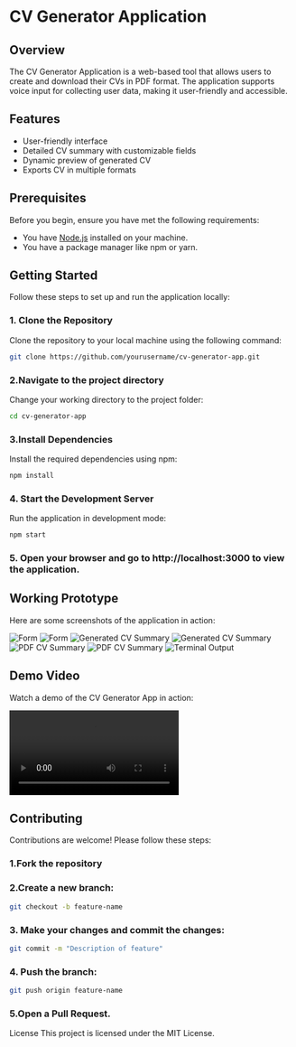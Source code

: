 # CV Generator Application

## Overview

The CV Generator Application is a web-based tool that allows users to create and download their CVs in PDF format. The application supports voice input for collecting user data, making it user-friendly and accessible.

## Features

- User-friendly interface
- Detailed CV summary with customizable fields
- Dynamic preview of generated CV
- Exports CV in multiple formats

## Prerequisites

Before you begin, ensure you have met the following requirements:

- You have [Node.js](https://nodejs.org/) installed on your machine.
- You have a package manager like npm or yarn.

## Getting Started

Follow these steps to set up and run the application locally:

### 1. Clone the Repository

Clone the repository to your local machine using the following command:

```bash
git clone https://github.com/yourusername/cv-generator-app.git
```

### 2.Navigate to the project directory

Change your working directory to the project folder:

```bash
cd cv-generator-app
```

### 3.Install Dependencies

Install the required dependencies using npm:

```bash
npm install
```

### 4. Start the Development Server

Run the application in development mode:

```bash
npm start
```

### 5. Open your browser and go to http://localhost:3000 to view the application.

## Working Prototype

Here are some screenshots of the application in action:

![Form ](./public/assests/cv_generator_1.jpg)
![Form ](./public/assests/cv_generator_2.jpg)
![Generated CV Summary ](./public/assests/cv_generator_3.jpg)
![Generated CV Summary ](./public/assests/cv_generator_4.jpg)
![PDF CV Summary ](./public/assests/cv_generator_5.jpg)
![PDF CV Summary ](./public/assests/cv_generator_6.jpg)
![Terminal Output ](./public/assests/cv_generator_7.jpg)

## Demo Video

Watch a demo of the CV Generator App in action:

![Video demo](./public/assests/CV%20Generator%20-%20Personal%20-%20Microsoft_%20Edge%202024-11-07%2022-10-36.mp4)

## Contributing

Contributions are welcome! Please follow these steps:

### 1.Fork the repository

### 2.Create a new branch:

```bash
git checkout -b feature-name
```

### 3. Make your changes and commit the changes:

```bash
git commit -m "Description of feature"
```

### 4. Push the branch:

```bash
git push origin feature-name
```

### 5.Open a Pull Request.

License
This project is licensed under the MIT License.
